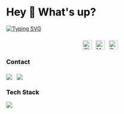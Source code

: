 <h1 align="left" style="color:black;" >Hey 👋 What's up?</h1>

[![Typing SVG](https://readme-typing-svg.demolab.com/?font=Alfa+Slab+One&?center=true&lines=Mobile+Application+Developer;Nguyễn+Nhất+Sang)](https://git.io/typing-svg)

###

<div align="center" style="display: flex; justify-content: center; align-items: center; gap: 10px;">
<img src="https://raw.githubusercontent.com/Tarikul-Islam-Anik/Animated-Fluent-Emojis/master/Emojis/Smilies/Ghost.png" alt="Ghost" width="25" height="25" />

<img src="https://raw.githubusercontent.com/Tarikul-Islam-Anik/Animated-Fluent-Emojis/master/Emojis/People/Man%20Running.png" alt="Man Running" width="25" height="25" />

<img src="https://raw.githubusercontent.com/Tarikul-Islam-Anik/Animated-Fluent-Emojis/master/Emojis/People/Person%20in%20Lotus%20Position.png" alt="Person in Lotus Position" width="25" height="25" />

</div>

<h3 align="left" style="color:black;"  >Contact</h3>

###

<div align="left" >
  <div style="display: flex;  gap: 12px;">
    <a href="https://nguyennhatsang2002@gmail.com" target="_blank">
      <img src="https://skillicons.dev/icons?i=gmail&theme=light"/>
    </a>
    <a href="https://www.linkedin.com/in/nnsang/" target="_blank">
      <img src="https://skillicons.dev/icons?i=linkedin&theme=light"/>
    </a>
  </div>

  <h3 align="left" style="color:black;" >Tech Stack</h3>
  <div>
  <a href="https://skillicons.dev">
    <img src="https://skillicons.dev/icons?i=flutter,react&theme=light" />
  </a>
  </div>

</div>
